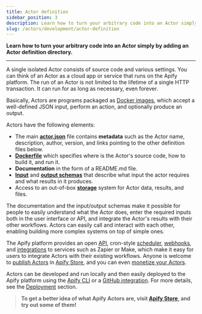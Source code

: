```yaml
---
title: Actor definition
sidebar_position: 3
description: Learn how to turn your arbitrary code into an Actor simply by adding an Actor definition directory.
slug: /actors/development/actor-definition
---
```


**Learn how to turn your arbitrary code into an Actor simply by adding an Actor definition directory.**

---

A single isolated Actor consists of source code and various settings. You can think of an Actor as a cloud app or service that runs on the Apify platform. The run of an Actor is not limited to the lifetime of a single HTTP transaction. It can run for as long as necessary, even forever.

Basically, Actors are programs packaged as [Docker images](https://hub.docker.com/), which accept a well-defined JSON input, perform an action, and optionally produce an output.

Actors have the following elements:

- The main **[actor.json](./actor_json.md)** file contains **metadata** such as the Actor name, description, author, version, and links pointing to the other definition files below.
- **[Dockerfile](./dockerfile.md)** which specifies where is the Actor's source code, how to build it, and run it.
- **Documentation** in the form of a README.md file.
- **[Input](./input_schema/index.md)** and **[output schemas](./output_schema.md)** that describe what input the actor requires and what results in it produces.
- Access to an out-of-box **[storage](../../../storage/index.md)** system for Actor data, results, and files.

The documentation and the input/output schemas make it possible for people to easily understand what the Actor does, enter the required inputs both in the user interface or API, and integrate the Actor's results with their other workflows. Actors can easily call and interact with each other, enabling building more complex systems on top of simple ones.

The Apify platform provides an open [API](/api/v2), cron-style [scheduler](../../schedules), [webhooks](../../../integrations/webhooks/index.md), and [integrations](../../integrations) to services such as Zapier or Make, which make it easy for users to integrate Actors with their existing workflows. Anyone is welcome to [publish Actors](/platform/actors/publishing) in [Apify Store](https://apify.com/store), and you can even [monetize your Actors](/platform/actors/publishing/monetize).

Actors can be developed and run locally and then easily deployed to the Apify platform using the [Apify CLI](/cli) or a [GitHub integration](../../../integrations/github.md). For more details, see the [Deployment](../deployment/index.md) section.

> **To get a better idea of what Apify Actors are, visit [Apify Store](https://apify.com/store), and try out some of them!**


